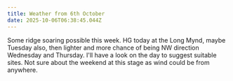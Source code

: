 ```yaml
---
title: Weather from 6th October
date: 2025-10-06T06:38:45.044Z
---
```

Some ridge soaring possible this week.  HG today at the Long Mynd, maybe Tuesday also, then lighter and more chance of being NW direction Wednesday and Thursday.  I'll have a look on the day to suggest suitable sites.  Not sure about the weekend at this stage as wind could be from anywhere.